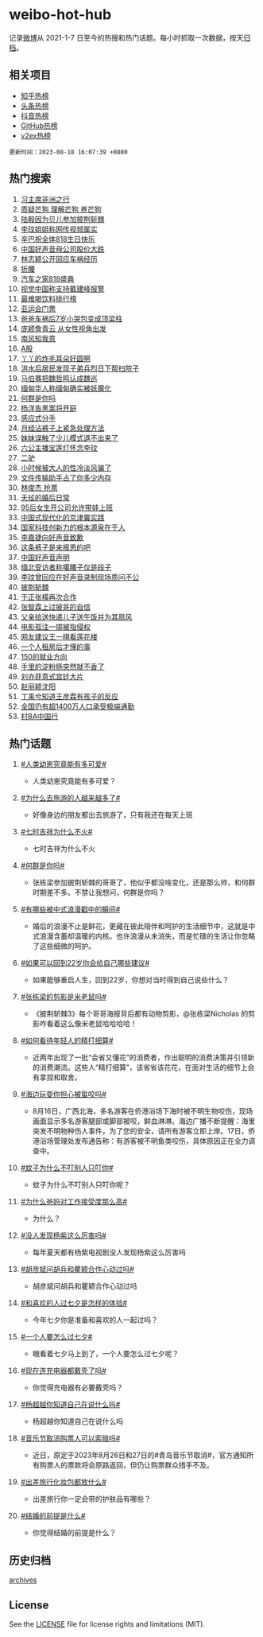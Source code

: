 # weibo-hot-hub

记录[微博](https://www.weibo.com)从 2021-1-7 日至今的热搜和热门话题。每小时抓取一次数据，按天[归档](archives)。

## 相关项目

- [知乎热榜](https://github.com/lonnyzhang423/zhihu-hot-hub)
- [头条热榜](https://github.com/lonnyzhang423/toutiao-hot-hub)
- [抖音热榜](https://github.com/lonnyzhang423/douyin-hot-hub)
- [GitHub热榜](https://github.com/lonnyzhang423/github-hot-hub)
- [v2ex热榜](https://github.com/lonnyzhang423/v2ex-hot-hub)


`更新时间：2023-08-18 16:07:39 +0800`

## 热门搜索

1. [习主席非洲之行](https://m.weibo.cn/search?containerid=100103type%3D1%26t%3D10%26q%3D%23%E4%B9%A0%E4%B8%BB%E5%B8%AD%E9%9D%9E%E6%B4%B2%E4%B9%8B%E8%A1%8C%23&stream_entry_id=51&isnewpage=1&extparam=seat%3D1%26cate%3D10103%26pos%3D0%26stream_entry_id%3D51%26c_type%3D51%26dgr%3D0%26filter_type%3Drealtimehot%26display_time%3D1692346057%26pre_seqid%3D169234605759303266595&luicode=10000011&lfid=106003type%253D25%2526t%253D3%2526disable_hot%253D1%2526filter_type%253Drealtimehot)
1. [质疑芒狗 理解芒狗 养芒狗](https://m.weibo.cn/search?containerid=100103type%3D1%26t%3D10%26q%3D%E8%B4%A8%E7%96%91%E8%8A%92%E7%8B%97+%E7%90%86%E8%A7%A3%E8%8A%92%E7%8B%97+%E5%85%BB%E8%8A%92%E7%8B%97&stream_entry_id=31&isnewpage=1&extparam=seat%3D1%26dgr%3D0%26stream_entry_id%3D31%26c_type%3D31%26flag%3D1%26cate%3D5001%26pos%3D0%26lcate%3D5001%26realpos%3D1%26band_rank%3D1%26q%3D%25E8%25B4%25A8%25E7%2596%2591%25E8%258A%2592%25E7%258B%2597%2520%25E7%2590%2586%25E8%25A7%25A3%25E8%258A%2592%25E7%258B%2597%2520%25E5%2585%25BB%25E8%258A%2592%25E7%258B%2597%26filter_type%3Drealtimehot%26display_time%3D1692346057%26pre_seqid%3D169234605759303266595&luicode=10000011&lfid=106003type%253D25%2526t%253D3%2526disable_hot%253D1%2526filter_type%253Drealtimehot)
1. [陆毅因为贝儿参加披荆斩棘](https://m.weibo.cn/search?containerid=100103type%3D1%26t%3D10%26q%3D%23%E9%99%86%E6%AF%85%E5%9B%A0%E4%B8%BA%E8%B4%9D%E5%84%BF%E5%8F%82%E5%8A%A0%E6%8A%AB%E8%8D%86%E6%96%A9%E6%A3%98%23&stream_entry_id=31&isnewpage=1&extparam=seat%3D1%26dgr%3D0%26stream_entry_id%3D31%26c_type%3D31%26flag%3D2%26cate%3D5001%26pos%3D1%26lcate%3D5001%26realpos%3D2%26band_rank%3D2%26q%3D%2523%25E9%2599%2586%25E6%25AF%2585%25E5%259B%25A0%25E4%25B8%25BA%25E8%25B4%259D%25E5%2584%25BF%25E5%258F%2582%25E5%258A%25A0%25E6%258A%25AB%25E8%258D%2586%25E6%2596%25A9%25E6%25A3%2598%2523%26filter_type%3Drealtimehot%26display_time%3D1692346057%26pre_seqid%3D169234605759303266595&luicode=10000011&lfid=106003type%253D25%2526t%253D3%2526disable_hot%253D1%2526filter_type%253Drealtimehot)
1. [李玟姐姐称网传视频属实](https://m.weibo.cn/search?containerid=100103type%3D1%26t%3D10%26q%3D%23%E6%9D%8E%E7%8E%9F%E5%A7%90%E5%A7%90%E7%A7%B0%E7%BD%91%E4%BC%A0%E8%A7%86%E9%A2%91%E5%B1%9E%E5%AE%9E%23&stream_entry_id=31&isnewpage=1&extparam=seat%3D1%26dgr%3D0%26stream_entry_id%3D31%26c_type%3D31%26flag%3D1%26cate%3D5001%26pos%3D2%26lcate%3D5001%26realpos%3D3%26band_rank%3D3%26q%3D%2523%25E6%259D%258E%25E7%258E%259F%25E5%25A7%2590%25E5%25A7%2590%25E7%25A7%25B0%25E7%25BD%2591%25E4%25BC%25A0%25E8%25A7%2586%25E9%25A2%2591%25E5%25B1%259E%25E5%25AE%259E%2523%26filter_type%3Drealtimehot%26display_time%3D1692346057%26pre_seqid%3D169234605759303266595&luicode=10000011&lfid=106003type%253D25%2526t%253D3%2526disable_hot%253D1%2526filter_type%253Drealtimehot)
1. [辛巴祝全体818生日快乐](https://m.weibo.cn/search?containerid=100103type%3D1%26t%3D10%26q%3D%23%E8%BE%9B%E5%B7%B4%E7%A5%9D%E5%85%A8%E4%BD%93818%E7%94%9F%E6%97%A5%E5%BF%AB%E4%B9%90%23&stream_entry_id=31&isnewpage=1&extparam=seat%3D1%26dgr%3D0%26topic_ad%3D1%26stream_entry_id%3D31%26c_type%3D31%26cate%3D5001%26pos%3D3%26lcate%3D5001%26filter_type%3Drealtimehot%26band_rank%3D4%26q%3D%2523%25E8%25BE%259B%25E5%25B7%25B4%25E7%25A5%259D%25E5%2585%25A8%25E4%25BD%2593818%25E7%2594%259F%25E6%2597%25A5%25E5%25BF%25AB%25E4%25B9%2590%2523%26adid%3D199898%26is_ad_pos%3D1%26display_time%3D1692346057%26pre_seqid%3D169234605759303266595&luicode=10000011&lfid=106003type%253D25%2526t%253D3%2526disable_hot%253D1%2526filter_type%253Drealtimehot)
1. [中国好声音母公司股价大跌](https://m.weibo.cn/search?containerid=100103type%3D1%26t%3D10%26q%3D%23%E4%B8%AD%E5%9B%BD%E5%A5%BD%E5%A3%B0%E9%9F%B3%E6%AF%8D%E5%85%AC%E5%8F%B8%E8%82%A1%E4%BB%B7%E5%A4%A7%E8%B7%8C%23&stream_entry_id=31&isnewpage=1&extparam=seat%3D1%26dgr%3D0%26stream_entry_id%3D31%26c_type%3D31%26flag%3D2%26cate%3D5001%26pos%3D4%26lcate%3D5001%26realpos%3D4%26band_rank%3D4%26q%3D%2523%25E4%25B8%25AD%25E5%259B%25BD%25E5%25A5%25BD%25E5%25A3%25B0%25E9%259F%25B3%25E6%25AF%258D%25E5%2585%25AC%25E5%258F%25B8%25E8%2582%25A1%25E4%25BB%25B7%25E5%25A4%25A7%25E8%25B7%258C%2523%26filter_type%3Drealtimehot%26display_time%3D1692346057%26pre_seqid%3D169234605759303266595&luicode=10000011&lfid=106003type%253D25%2526t%253D3%2526disable_hot%253D1%2526filter_type%253Drealtimehot)
1. [林志颖公开回应车祸经历](https://m.weibo.cn/search?containerid=100103type%3D1%26t%3D10%26q%3D%23%E6%9E%97%E5%BF%97%E9%A2%96%E5%85%AC%E5%BC%80%E5%9B%9E%E5%BA%94%E8%BD%A6%E7%A5%B8%E7%BB%8F%E5%8E%86%23&stream_entry_id=31&isnewpage=1&extparam=seat%3D1%26dgr%3D0%26stream_entry_id%3D31%26c_type%3D31%26flag%3D1%26cate%3D5001%26pos%3D5%26lcate%3D5001%26realpos%3D5%26band_rank%3D5%26q%3D%2523%25E6%259E%2597%25E5%25BF%2597%25E9%25A2%2596%25E5%2585%25AC%25E5%25BC%2580%25E5%259B%259E%25E5%25BA%2594%25E8%25BD%25A6%25E7%25A5%25B8%25E7%25BB%258F%25E5%258E%2586%2523%26filter_type%3Drealtimehot%26display_time%3D1692346057%26pre_seqid%3D169234605759303266595&luicode=10000011&lfid=106003type%253D25%2526t%253D3%2526disable_hot%253D1%2526filter_type%253Drealtimehot)
1. [折腰](https://m.weibo.cn/search?containerid=100103type%3D1%26t%3D10%26q%3D%E6%8A%98%E8%85%B0&stream_entry_id=31&isnewpage=1&extparam=seat%3D1%26dgr%3D0%26stream_entry_id%3D31%26c_type%3D31%26flag%3D1%26cate%3D5001%26pos%3D6%26lcate%3D5001%26realpos%3D6%26band_rank%3D6%26q%3D%25E6%258A%2598%25E8%2585%25B0%26filter_type%3Drealtimehot%26display_time%3D1692346057%26pre_seqid%3D169234605759303266595&luicode=10000011&lfid=106003type%253D25%2526t%253D3%2526disable_hot%253D1%2526filter_type%253Drealtimehot)
1. [汽车之家818盛典](https://m.weibo.cn/search?containerid=100103type%3D1%26t%3D10%26q%3D%23%E6%B1%BD%E8%BD%A6%E4%B9%8B%E5%AE%B6818%E7%9B%9B%E5%85%B8%23&stream_entry_id=31&isnewpage=1&extparam=seat%3D1%26dgr%3D0%26topic_ad%3D1%26stream_entry_id%3D31%26c_type%3D31%26cate%3D5001%26pos%3D7%26lcate%3D5001%26filter_type%3Drealtimehot%26band_rank%3D7%26q%3D%2523%25E6%25B1%25BD%25E8%25BD%25A6%25E4%25B9%258B%25E5%25AE%25B6818%25E7%259B%259B%25E5%2585%25B8%2523%26adid%3D199850%26is_ad_pos%3D1%26display_time%3D1692346057%26pre_seqid%3D169234605759303266595&luicode=10000011&lfid=106003type%253D25%2526t%253D3%2526disable_hot%253D1%2526filter_type%253Drealtimehot)
1. [视觉中国称支持戴建峰报警](https://m.weibo.cn/search?containerid=100103type%3D1%26t%3D10%26q%3D%23%E8%A7%86%E8%A7%89%E4%B8%AD%E5%9B%BD%E7%A7%B0%E6%94%AF%E6%8C%81%E6%88%B4%E5%BB%BA%E5%B3%B0%E6%8A%A5%E8%AD%A6%23&stream_entry_id=31&isnewpage=1&extparam=seat%3D1%26dgr%3D0%26stream_entry_id%3D31%26c_type%3D31%26flag%3D1%26cate%3D5001%26pos%3D8%26lcate%3D5001%26realpos%3D7%26band_rank%3D7%26q%3D%2523%25E8%25A7%2586%25E8%25A7%2589%25E4%25B8%25AD%25E5%259B%25BD%25E7%25A7%25B0%25E6%2594%25AF%25E6%258C%2581%25E6%2588%25B4%25E5%25BB%25BA%25E5%25B3%25B0%25E6%258A%25A5%25E8%25AD%25A6%2523%26filter_type%3Drealtimehot%26display_time%3D1692346057%26pre_seqid%3D169234605759303266595&luicode=10000011&lfid=106003type%253D25%2526t%253D3%2526disable_hot%253D1%2526filter_type%253Drealtimehot)
1. [最难喝饮料排行榜](https://m.weibo.cn/search?containerid=100103type%3D1%26t%3D10%26q%3D%E6%9C%80%E9%9A%BE%E5%96%9D%E9%A5%AE%E6%96%99%E6%8E%92%E8%A1%8C%E6%A6%9C&stream_entry_id=31&isnewpage=1&extparam=seat%3D1%26dgr%3D0%26stream_entry_id%3D31%26c_type%3D31%26flag%3D0%26cate%3D5001%26pos%3D9%26lcate%3D5001%26realpos%3D8%26band_rank%3D8%26q%3D%25E6%259C%2580%25E9%259A%25BE%25E5%2596%259D%25E9%25A5%25AE%25E6%2596%2599%25E6%258E%2592%25E8%25A1%258C%25E6%25A6%259C%26filter_type%3Drealtimehot%26display_time%3D1692346057%26pre_seqid%3D169234605759303266595&luicode=10000011&lfid=106003type%253D25%2526t%253D3%2526disable_hot%253D1%2526filter_type%253Drealtimehot)
1. [亚运会门票](https://m.weibo.cn/search?containerid=100103type%3D1%26t%3D10%26q%3D%E4%BA%9A%E8%BF%90%E4%BC%9A%E9%97%A8%E7%A5%A8&stream_entry_id=31&isnewpage=1&extparam=seat%3D1%26dgr%3D0%26stream_entry_id%3D31%26c_type%3D31%26flag%3D1%26cate%3D5001%26pos%3D10%26lcate%3D5001%26realpos%3D9%26band_rank%3D9%26q%3D%25E4%25BA%259A%25E8%25BF%2590%25E4%25BC%259A%25E9%2597%25A8%25E7%25A5%25A8%26filter_type%3Drealtimehot%26display_time%3D1692346057%26pre_seqid%3D169234605759303266595&luicode=10000011&lfid=106003type%253D25%2526t%253D3%2526disable_hot%253D1%2526filter_type%253Drealtimehot)
1. [爸爸车祸后7岁小哭包变成顶梁柱](https://m.weibo.cn/search?containerid=100103type%3D1%26t%3D10%26q%3D%23%E7%88%B8%E7%88%B8%E8%BD%A6%E7%A5%B8%E5%90%8E7%E5%B2%81%E5%B0%8F%E5%93%AD%E5%8C%85%E5%8F%98%E6%88%90%E9%A1%B6%E6%A2%81%E6%9F%B1%23&stream_entry_id=31&isnewpage=1&extparam=seat%3D1%26dgr%3D0%26stream_entry_id%3D31%26c_type%3D31%26flag%3D32768%26cate%3D5001%26pos%3D11%26lcate%3D5001%26realpos%3D10%26band_rank%3D10%26q%3D%2523%25E7%2588%25B8%25E7%2588%25B8%25E8%25BD%25A6%25E7%25A5%25B8%25E5%2590%258E7%25E5%25B2%2581%25E5%25B0%258F%25E5%2593%25AD%25E5%258C%2585%25E5%258F%2598%25E6%2588%2590%25E9%25A1%25B6%25E6%25A2%2581%25E6%259F%25B1%2523%26filter_type%3Drealtimehot%26display_time%3D1692346057%26pre_seqid%3D169234605759303266595&luicode=10000011&lfid=106003type%253D25%2526t%253D3%2526disable_hot%253D1%2526filter_type%253Drealtimehot)
1. [庞颖詹青云 从女性视角出发](https://m.weibo.cn/search?containerid=100103type%3D1%26t%3D10%26q%3D%E5%BA%9E%E9%A2%96%E8%A9%B9%E9%9D%92%E4%BA%91+%E4%BB%8E%E5%A5%B3%E6%80%A7%E8%A7%86%E8%A7%92%E5%87%BA%E5%8F%91&stream_entry_id=31&isnewpage=1&extparam=seat%3D1%26dgr%3D0%26stream_entry_id%3D31%26c_type%3D31%26flag%3D1%26cate%3D5001%26pos%3D12%26lcate%3D5001%26realpos%3D11%26band_rank%3D11%26q%3D%25E5%25BA%259E%25E9%25A2%2596%25E8%25A9%25B9%25E9%259D%2592%25E4%25BA%2591%2520%25E4%25BB%258E%25E5%25A5%25B3%25E6%2580%25A7%25E8%25A7%2586%25E8%25A7%2592%25E5%2587%25BA%25E5%258F%2591%26filter_type%3Drealtimehot%26display_time%3D1692346057%26pre_seqid%3D169234605759303266595&luicode=10000011&lfid=106003type%253D25%2526t%253D3%2526disable_hot%253D1%2526filter_type%253Drealtimehot)
1. [南风知我意](https://m.weibo.cn/search?containerid=100103type%3D1%26t%3D10%26q%3D%E5%8D%97%E9%A3%8E%E7%9F%A5%E6%88%91%E6%84%8F&stream_entry_id=31&isnewpage=1&extparam=seat%3D1%26dgr%3D0%26stream_entry_id%3D31%26c_type%3D31%26flag%3D2%26cate%3D5001%26pos%3D13%26lcate%3D5001%26realpos%3D12%26band_rank%3D12%26q%3D%25E5%258D%2597%25E9%25A3%258E%25E7%259F%25A5%25E6%2588%2591%25E6%2584%258F%26filter_type%3Drealtimehot%26display_time%3D1692346057%26pre_seqid%3D169234605759303266595&luicode=10000011&lfid=106003type%253D25%2526t%253D3%2526disable_hot%253D1%2526filter_type%253Drealtimehot)
1. [A股](https://m.weibo.cn/search?containerid=100103type%3D1%26t%3D10%26q%3DA%E8%82%A1&stream_entry_id=31&isnewpage=1&extparam=seat%3D1%26dgr%3D0%26stream_entry_id%3D31%26c_type%3D31%26flag%3D0%26cate%3D5001%26pos%3D14%26lcate%3D5001%26realpos%3D13%26band_rank%3D13%26q%3DA%25E8%2582%25A1%26filter_type%3Drealtimehot%26display_time%3D1692346057%26pre_seqid%3D169234605759303266595&luicode=10000011&lfid=106003type%253D25%2526t%253D3%2526disable_hot%253D1%2526filter_type%253Drealtimehot)
1. [丫丫的炸毛耳朵好圆啊](https://m.weibo.cn/search?containerid=100103type%3D1%26t%3D10%26q%3D%23%E4%B8%AB%E4%B8%AB%E7%9A%84%E7%82%B8%E6%AF%9B%E8%80%B3%E6%9C%B5%E5%A5%BD%E5%9C%86%E5%95%8A%23&stream_entry_id=31&isnewpage=1&extparam=seat%3D1%26dgr%3D0%26stream_entry_id%3D31%26c_type%3D31%26flag%3D0%26cate%3D5001%26pos%3D15%26lcate%3D5001%26realpos%3D14%26band_rank%3D14%26q%3D%2523%25E4%25B8%25AB%25E4%25B8%25AB%25E7%259A%2584%25E7%2582%25B8%25E6%25AF%259B%25E8%2580%25B3%25E6%259C%25B5%25E5%25A5%25BD%25E5%259C%2586%25E5%2595%258A%2523%26filter_type%3Drealtimehot%26display_time%3D1692346057%26pre_seqid%3D169234605759303266595&luicode=10000011&lfid=106003type%253D25%2526t%253D3%2526disable_hot%253D1%2526filter_type%253Drealtimehot)
1. [洪水后居民发现子弟兵烈日下帮扫院子](https://m.weibo.cn/search?containerid=100103type%3D1%26t%3D10%26q%3D%23%E6%B4%AA%E6%B0%B4%E5%90%8E%E5%B1%85%E6%B0%91%E5%8F%91%E7%8E%B0%E5%AD%90%E5%BC%9F%E5%85%B5%E7%83%88%E6%97%A5%E4%B8%8B%E5%B8%AE%E6%89%AB%E9%99%A2%E5%AD%90%23&stream_entry_id=31&isnewpage=1&extparam=seat%3D1%26dgr%3D0%26stream_entry_id%3D31%26c_type%3D31%26flag%3D0%26cate%3D5001%26pos%3D16%26lcate%3D5001%26realpos%3D15%26band_rank%3D15%26q%3D%2523%25E6%25B4%25AA%25E6%25B0%25B4%25E5%2590%258E%25E5%25B1%2585%25E6%25B0%2591%25E5%258F%2591%25E7%258E%25B0%25E5%25AD%2590%25E5%25BC%259F%25E5%2585%25B5%25E7%2583%2588%25E6%2597%25A5%25E4%25B8%258B%25E5%25B8%25AE%25E6%2589%25AB%25E9%2599%25A2%25E5%25AD%2590%2523%26adid%3D199942%26filter_type%3Drealtimehot%26display_time%3D1692346057%26pre_seqid%3D169234605759303266595&luicode=10000011&lfid=106003type%253D25%2526t%253D3%2526disable_hot%253D1%2526filter_type%253Drealtimehot)
1. [马伯骞把魏哲鸣认成魏巡](https://m.weibo.cn/search?containerid=100103type%3D1%26t%3D10%26q%3D%23%E9%A9%AC%E4%BC%AF%E9%AA%9E%E6%8A%8A%E9%AD%8F%E5%93%B2%E9%B8%A3%E8%AE%A4%E6%88%90%E9%AD%8F%E5%B7%A1%23&stream_entry_id=31&isnewpage=1&extparam=seat%3D1%26dgr%3D0%26stream_entry_id%3D31%26c_type%3D31%26flag%3D1%26cate%3D5001%26pos%3D17%26lcate%3D5001%26realpos%3D16%26band_rank%3D16%26q%3D%2523%25E9%25A9%25AC%25E4%25BC%25AF%25E9%25AA%259E%25E6%258A%258A%25E9%25AD%258F%25E5%2593%25B2%25E9%25B8%25A3%25E8%25AE%25A4%25E6%2588%2590%25E9%25AD%258F%25E5%25B7%25A1%2523%26filter_type%3Drealtimehot%26display_time%3D1692346057%26pre_seqid%3D169234605759303266595&luicode=10000011&lfid=106003type%253D25%2526t%253D3%2526disable_hot%253D1%2526filter_type%253Drealtimehot)
1. [缅甸华人称缅甸确实被妖魔化](https://m.weibo.cn/search?containerid=100103type%3D1%26t%3D10%26q%3D%23%E7%BC%85%E7%94%B8%E5%8D%8E%E4%BA%BA%E7%A7%B0%E7%BC%85%E7%94%B8%E7%A1%AE%E5%AE%9E%E8%A2%AB%E5%A6%96%E9%AD%94%E5%8C%96%23&stream_entry_id=31&isnewpage=1&extparam=seat%3D1%26dgr%3D0%26stream_entry_id%3D31%26c_type%3D31%26flag%3D0%26cate%3D5001%26pos%3D18%26lcate%3D5001%26realpos%3D17%26band_rank%3D17%26q%3D%2523%25E7%25BC%2585%25E7%2594%25B8%25E5%258D%258E%25E4%25BA%25BA%25E7%25A7%25B0%25E7%25BC%2585%25E7%2594%25B8%25E7%25A1%25AE%25E5%25AE%259E%25E8%25A2%25AB%25E5%25A6%2596%25E9%25AD%2594%25E5%258C%2596%2523%26filter_type%3Drealtimehot%26display_time%3D1692346057%26pre_seqid%3D169234605759303266595&luicode=10000011&lfid=106003type%253D25%2526t%253D3%2526disable_hot%253D1%2526filter_type%253Drealtimehot)
1. [何群是你吗](https://m.weibo.cn/search?containerid=100103type%3D1%26t%3D10%26q%3D%23%E4%BD%95%E7%BE%A4%E6%98%AF%E4%BD%A0%E5%90%97%23&stream_entry_id=31&isnewpage=1&extparam=seat%3D1%26dgr%3D0%26stream_entry_id%3D31%26c_type%3D31%26flag%3D1%26cate%3D5001%26pos%3D19%26lcate%3D5001%26realpos%3D18%26band_rank%3D18%26q%3D%2523%25E4%25BD%2595%25E7%25BE%25A4%25E6%2598%25AF%25E4%25BD%25A0%25E5%2590%2597%2523%26filter_type%3Drealtimehot%26display_time%3D1692346057%26pre_seqid%3D169234605759303266595&luicode=10000011&lfid=106003type%253D25%2526t%253D3%2526disable_hot%253D1%2526filter_type%253Drealtimehot)
1. [杨洋告黑案将开庭](https://m.weibo.cn/search?containerid=100103type%3D1%26t%3D10%26q%3D%23%E6%9D%A8%E6%B4%8B%E5%91%8A%E9%BB%91%E6%A1%88%E5%B0%86%E5%BC%80%E5%BA%AD%23&stream_entry_id=31&isnewpage=1&extparam=seat%3D1%26dgr%3D0%26stream_entry_id%3D31%26c_type%3D31%26flag%3D0%26cate%3D5001%26pos%3D20%26lcate%3D5001%26realpos%3D19%26band_rank%3D19%26q%3D%2523%25E6%259D%25A8%25E6%25B4%258B%25E5%2591%258A%25E9%25BB%2591%25E6%25A1%2588%25E5%25B0%2586%25E5%25BC%2580%25E5%25BA%25AD%2523%26filter_type%3Drealtimehot%26display_time%3D1692346057%26pre_seqid%3D169234605759303266595&luicode=10000011&lfid=106003type%253D25%2526t%253D3%2526disable_hot%253D1%2526filter_type%253Drealtimehot)
1. [感应式分手](https://m.weibo.cn/search?containerid=100103type%3D1%26t%3D10%26q%3D%E6%84%9F%E5%BA%94%E5%BC%8F%E5%88%86%E6%89%8B&stream_entry_id=31&isnewpage=1&extparam=seat%3D1%26dgr%3D0%26stream_entry_id%3D31%26c_type%3D31%26flag%3D0%26cate%3D5001%26pos%3D21%26lcate%3D5001%26realpos%3D20%26band_rank%3D20%26q%3D%25E6%2584%259F%25E5%25BA%2594%25E5%25BC%258F%25E5%2588%2586%25E6%2589%258B%26filter_type%3Drealtimehot%26display_time%3D1692346057%26pre_seqid%3D169234605759303266595&luicode=10000011&lfid=106003type%253D25%2526t%253D3%2526disable_hot%253D1%2526filter_type%253Drealtimehot)
1. [月经沾裤子上紧急处理方法](https://m.weibo.cn/search?containerid=100103type%3D1%26t%3D10%26q%3D%E6%9C%88%E7%BB%8F%E6%B2%BE%E8%A3%A4%E5%AD%90%E4%B8%8A%E7%B4%A7%E6%80%A5%E5%A4%84%E7%90%86%E6%96%B9%E6%B3%95&stream_entry_id=31&isnewpage=1&extparam=seat%3D1%26dgr%3D0%26stream_entry_id%3D31%26c_type%3D31%26flag%3D1%26cate%3D5001%26pos%3D22%26lcate%3D5001%26realpos%3D21%26band_rank%3D21%26q%3D%25E6%259C%2588%25E7%25BB%258F%25E6%25B2%25BE%25E8%25A3%25A4%25E5%25AD%2590%25E4%25B8%258A%25E7%25B4%25A7%25E6%2580%25A5%25E5%25A4%2584%25E7%2590%2586%25E6%2596%25B9%25E6%25B3%2595%26filter_type%3Drealtimehot%26display_time%3D1692346057%26pre_seqid%3D169234605759303266595&luicode=10000011&lfid=106003type%253D25%2526t%253D3%2526disable_hot%253D1%2526filter_type%253Drealtimehot)
1. [妹妹误触了少儿模式退不出来了](https://m.weibo.cn/search?containerid=100103type%3D1%26t%3D10%26q%3D%E5%A6%B9%E5%A6%B9%E8%AF%AF%E8%A7%A6%E4%BA%86%E5%B0%91%E5%84%BF%E6%A8%A1%E5%BC%8F%E9%80%80%E4%B8%8D%E5%87%BA%E6%9D%A5%E4%BA%86&stream_entry_id=31&isnewpage=1&extparam=seat%3D1%26dgr%3D0%26stream_entry_id%3D31%26c_type%3D31%26flag%3D1%26cate%3D5001%26pos%3D23%26lcate%3D5001%26realpos%3D22%26band_rank%3D22%26q%3D%25E5%25A6%25B9%25E5%25A6%25B9%25E8%25AF%25AF%25E8%25A7%25A6%25E4%25BA%2586%25E5%25B0%2591%25E5%2584%25BF%25E6%25A8%25A1%25E5%25BC%258F%25E9%2580%2580%25E4%25B8%258D%25E5%2587%25BA%25E6%259D%25A5%25E4%25BA%2586%26filter_type%3Drealtimehot%26display_time%3D1692346057%26pre_seqid%3D169234605759303266595&luicode=10000011&lfid=106003type%253D25%2526t%253D3%2526disable_hot%253D1%2526filter_type%253Drealtimehot)
1. [六公主播宝莲灯怀念李玟](https://m.weibo.cn/search?containerid=100103type%3D1%26t%3D10%26q%3D%23%E5%85%AD%E5%85%AC%E4%B8%BB%E6%92%AD%E5%AE%9D%E8%8E%B2%E7%81%AF%E6%80%80%E5%BF%B5%E6%9D%8E%E7%8E%9F%23&stream_entry_id=31&isnewpage=1&extparam=seat%3D1%26dgr%3D0%26stream_entry_id%3D31%26c_type%3D31%26flag%3D0%26cate%3D5001%26pos%3D24%26lcate%3D5001%26realpos%3D23%26band_rank%3D23%26q%3D%2523%25E5%2585%25AD%25E5%2585%25AC%25E4%25B8%25BB%25E6%2592%25AD%25E5%25AE%259D%25E8%258E%25B2%25E7%2581%25AF%25E6%2580%2580%25E5%25BF%25B5%25E6%259D%258E%25E7%258E%259F%2523%26filter_type%3Drealtimehot%26display_time%3D1692346057%26pre_seqid%3D169234605759303266595&luicode=10000011&lfid=106003type%253D25%2526t%253D3%2526disable_hot%253D1%2526filter_type%253Drealtimehot)
1. [二驴](https://m.weibo.cn/search?containerid=100103type%3D1%26t%3D10%26q%3D%E4%BA%8C%E9%A9%B4&stream_entry_id=31&isnewpage=1&extparam=seat%3D1%26dgr%3D0%26stream_entry_id%3D31%26c_type%3D31%26flag%3D1%26cate%3D5001%26pos%3D25%26lcate%3D5001%26realpos%3D24%26band_rank%3D24%26q%3D%25E4%25BA%258C%25E9%25A9%25B4%26filter_type%3Drealtimehot%26display_time%3D1692346057%26pre_seqid%3D169234605759303266595&luicode=10000011&lfid=106003type%253D25%2526t%253D3%2526disable_hot%253D1%2526filter_type%253Drealtimehot)
1. [小时候被大人的性冷淡风骗了](https://m.weibo.cn/search?containerid=100103type%3D1%26t%3D10%26q%3D%E5%B0%8F%E6%97%B6%E5%80%99%E8%A2%AB%E5%A4%A7%E4%BA%BA%E7%9A%84%E6%80%A7%E5%86%B7%E6%B7%A1%E9%A3%8E%E9%AA%97%E4%BA%86&stream_entry_id=31&isnewpage=1&extparam=seat%3D1%26dgr%3D0%26stream_entry_id%3D31%26c_type%3D31%26flag%3D0%26cate%3D5001%26pos%3D26%26lcate%3D5001%26realpos%3D25%26band_rank%3D25%26q%3D%25E5%25B0%258F%25E6%2597%25B6%25E5%2580%2599%25E8%25A2%25AB%25E5%25A4%25A7%25E4%25BA%25BA%25E7%259A%2584%25E6%2580%25A7%25E5%2586%25B7%25E6%25B7%25A1%25E9%25A3%258E%25E9%25AA%2597%25E4%25BA%2586%26filter_type%3Drealtimehot%26display_time%3D1692346057%26pre_seqid%3D169234605759303266595&luicode=10000011&lfid=106003type%253D25%2526t%253D3%2526disable_hot%253D1%2526filter_type%253Drealtimehot)
1. [文件传输助手占了你多少内存](https://m.weibo.cn/search?containerid=100103type%3D1%26t%3D10%26q%3D%23%E6%96%87%E4%BB%B6%E4%BC%A0%E8%BE%93%E5%8A%A9%E6%89%8B%E5%8D%A0%E4%BA%86%E4%BD%A0%E5%A4%9A%E5%B0%91%E5%86%85%E5%AD%98%23&stream_entry_id=31&isnewpage=1&extparam=seat%3D1%26dgr%3D0%26stream_entry_id%3D31%26c_type%3D31%26flag%3D0%26cate%3D5001%26pos%3D27%26lcate%3D5001%26realpos%3D26%26band_rank%3D26%26q%3D%2523%25E6%2596%2587%25E4%25BB%25B6%25E4%25BC%25A0%25E8%25BE%2593%25E5%258A%25A9%25E6%2589%258B%25E5%258D%25A0%25E4%25BA%2586%25E4%25BD%25A0%25E5%25A4%259A%25E5%25B0%2591%25E5%2586%2585%25E5%25AD%2598%2523%26adid%3D199945%26filter_type%3Drealtimehot%26display_time%3D1692346057%26pre_seqid%3D169234605759303266595&luicode=10000011&lfid=106003type%253D25%2526t%253D3%2526disable_hot%253D1%2526filter_type%253Drealtimehot)
1. [林俊杰 抢票](https://m.weibo.cn/search?containerid=100103type%3D1%26t%3D10%26q%3D%E6%9E%97%E4%BF%8A%E6%9D%B0+%E6%8A%A2%E7%A5%A8&stream_entry_id=31&isnewpage=1&extparam=seat%3D1%26dgr%3D0%26stream_entry_id%3D31%26c_type%3D31%26flag%3D1%26cate%3D5001%26pos%3D28%26lcate%3D5001%26realpos%3D27%26band_rank%3D27%26q%3D%25E6%259E%2597%25E4%25BF%258A%25E6%259D%25B0%2520%25E6%258A%25A2%25E7%25A5%25A8%26filter_type%3Drealtimehot%26display_time%3D1692346057%26pre_seqid%3D169234605759303266595&luicode=10000011&lfid=106003type%253D25%2526t%253D3%2526disable_hot%253D1%2526filter_type%253Drealtimehot)
1. [夭玹的婚后日常](https://m.weibo.cn/search?containerid=100103type%3D1%26t%3D10%26q%3D%23%E5%A4%AD%E7%8E%B9%E7%9A%84%E5%A9%9A%E5%90%8E%E6%97%A5%E5%B8%B8%23&stream_entry_id=31&isnewpage=1&extparam=seat%3D1%26dgr%3D0%26stream_entry_id%3D31%26c_type%3D31%26flag%3D1%26cate%3D5001%26pos%3D29%26lcate%3D5001%26realpos%3D28%26band_rank%3D28%26q%3D%2523%25E5%25A4%25AD%25E7%258E%25B9%25E7%259A%2584%25E5%25A9%259A%25E5%2590%258E%25E6%2597%25A5%25E5%25B8%25B8%2523%26filter_type%3Drealtimehot%26display_time%3D1692346057%26pre_seqid%3D169234605759303266595&luicode=10000011&lfid=106003type%253D25%2526t%253D3%2526disable_hot%253D1%2526filter_type%253Drealtimehot)
1. [95后女生开公司允许带娃上班](https://m.weibo.cn/search?containerid=100103type%3D1%26t%3D10%26q%3D%2395%E5%90%8E%E5%A5%B3%E7%94%9F%E5%BC%80%E5%85%AC%E5%8F%B8%E5%85%81%E8%AE%B8%E5%B8%A6%E5%A8%83%E4%B8%8A%E7%8F%AD%23&stream_entry_id=31&isnewpage=1&extparam=seat%3D1%26dgr%3D0%26stream_entry_id%3D31%26c_type%3D31%26flag%3D1%26cate%3D5001%26pos%3D30%26lcate%3D5001%26realpos%3D29%26band_rank%3D29%26q%3D%252395%25E5%2590%258E%25E5%25A5%25B3%25E7%2594%259F%25E5%25BC%2580%25E5%2585%25AC%25E5%258F%25B8%25E5%2585%2581%25E8%25AE%25B8%25E5%25B8%25A6%25E5%25A8%2583%25E4%25B8%258A%25E7%258F%25AD%2523%26filter_type%3Drealtimehot%26display_time%3D1692346057%26pre_seqid%3D169234605759303266595&luicode=10000011&lfid=106003type%253D25%2526t%253D3%2526disable_hot%253D1%2526filter_type%253Drealtimehot)
1. [中国式现代化的京津冀实践](https://m.weibo.cn/search?containerid=100103type%3D1%26t%3D10%26q%3D%23%E4%B8%AD%E5%9B%BD%E5%BC%8F%E7%8E%B0%E4%BB%A3%E5%8C%96%E7%9A%84%E4%BA%AC%E6%B4%A5%E5%86%80%E5%AE%9E%E8%B7%B5%23&stream_entry_id=31&isnewpage=1&extparam=seat%3D1%26dgr%3D0%26stream_entry_id%3D31%26c_type%3D31%26flag%3D0%26cate%3D5001%26pos%3D31%26lcate%3D5001%26realpos%3D30%26band_rank%3D30%26q%3D%2523%25E4%25B8%25AD%25E5%259B%25BD%25E5%25BC%258F%25E7%258E%25B0%25E4%25BB%25A3%25E5%258C%2596%25E7%259A%2584%25E4%25BA%25AC%25E6%25B4%25A5%25E5%2586%2580%25E5%25AE%259E%25E8%25B7%25B5%2523%26filter_type%3Drealtimehot%26display_time%3D1692346057%26pre_seqid%3D169234605759303266595&luicode=10000011&lfid=106003type%253D25%2526t%253D3%2526disable_hot%253D1%2526filter_type%253Drealtimehot)
1. [国家科技创新力的根本源泉在于人](https://m.weibo.cn/search?containerid=100103type%3D1%26t%3D10%26q%3D%23%E5%9B%BD%E5%AE%B6%E7%A7%91%E6%8A%80%E5%88%9B%E6%96%B0%E5%8A%9B%E7%9A%84%E6%A0%B9%E6%9C%AC%E6%BA%90%E6%B3%89%E5%9C%A8%E4%BA%8E%E4%BA%BA%23&stream_entry_id=31&isnewpage=1&extparam=seat%3D1%26dgr%3D0%26stream_entry_id%3D31%26c_type%3D31%26flag%3D1%26cate%3D5001%26pos%3D32%26lcate%3D5001%26realpos%3D31%26band_rank%3D31%26q%3D%2523%25E5%259B%25BD%25E5%25AE%25B6%25E7%25A7%2591%25E6%258A%2580%25E5%2588%259B%25E6%2596%25B0%25E5%258A%259B%25E7%259A%2584%25E6%25A0%25B9%25E6%259C%25AC%25E6%25BA%2590%25E6%25B3%2589%25E5%259C%25A8%25E4%25BA%258E%25E4%25BA%25BA%2523%26filter_type%3Drealtimehot%26display_time%3D1692346057%26pre_seqid%3D169234605759303266595&luicode=10000011&lfid=106003type%253D25%2526t%253D3%2526disable_hot%253D1%2526filter_type%253Drealtimehot)
1. [李嘉捷向好声音致歉](https://m.weibo.cn/search?containerid=100103type%3D1%26t%3D10%26q%3D%E6%9D%8E%E5%98%89%E6%8D%B7%E5%90%91%E5%A5%BD%E5%A3%B0%E9%9F%B3%E8%87%B4%E6%AD%89&stream_entry_id=31&isnewpage=1&extparam=seat%3D1%26dgr%3D0%26stream_entry_id%3D31%26c_type%3D31%26flag%3D0%26cate%3D5001%26pos%3D33%26lcate%3D5001%26realpos%3D32%26band_rank%3D32%26q%3D%25E6%259D%258E%25E5%2598%2589%25E6%258D%25B7%25E5%2590%2591%25E5%25A5%25BD%25E5%25A3%25B0%25E9%259F%25B3%25E8%2587%25B4%25E6%25AD%2589%26filter_type%3Drealtimehot%26display_time%3D1692346057%26pre_seqid%3D169234605759303266595&luicode=10000011&lfid=106003type%253D25%2526t%253D3%2526disable_hot%253D1%2526filter_type%253Drealtimehot)
1. [这条裤子是来报恩的吧](https://m.weibo.cn/search?containerid=100103type%3D1%26t%3D10%26q%3D%23%E8%BF%99%E6%9D%A1%E8%A3%A4%E5%AD%90%E6%98%AF%E6%9D%A5%E6%8A%A5%E6%81%A9%E7%9A%84%E5%90%A7%23&stream_entry_id=31&isnewpage=1&extparam=seat%3D1%26dgr%3D0%26stream_entry_id%3D31%26c_type%3D31%26flag%3D0%26cate%3D5001%26pos%3D34%26lcate%3D5001%26realpos%3D33%26band_rank%3D33%26q%3D%2523%25E8%25BF%2599%25E6%259D%25A1%25E8%25A3%25A4%25E5%25AD%2590%25E6%2598%25AF%25E6%259D%25A5%25E6%258A%25A5%25E6%2581%25A9%25E7%259A%2584%25E5%2590%25A7%2523%26adid%3D199922%26filter_type%3Drealtimehot%26display_time%3D1692346057%26pre_seqid%3D169234605759303266595&luicode=10000011&lfid=106003type%253D25%2526t%253D3%2526disable_hot%253D1%2526filter_type%253Drealtimehot)
1. [中国好声音声明](https://m.weibo.cn/search?containerid=100103type%3D1%26t%3D10%26q%3D%23%E4%B8%AD%E5%9B%BD%E5%A5%BD%E5%A3%B0%E9%9F%B3%E5%A3%B0%E6%98%8E%23&stream_entry_id=31&isnewpage=1&extparam=seat%3D1%26dgr%3D0%26stream_entry_id%3D31%26c_type%3D31%26flag%3D0%26cate%3D5001%26pos%3D35%26lcate%3D5001%26realpos%3D34%26band_rank%3D34%26q%3D%2523%25E4%25B8%25AD%25E5%259B%25BD%25E5%25A5%25BD%25E5%25A3%25B0%25E9%259F%25B3%25E5%25A3%25B0%25E6%2598%258E%2523%26filter_type%3Drealtimehot%26display_time%3D1692346057%26pre_seqid%3D169234605759303266595&luicode=10000011&lfid=106003type%253D25%2526t%253D3%2526disable_hot%253D1%2526filter_type%253Drealtimehot)
1. [缅北受访者称噶腰子仅是段子](https://m.weibo.cn/search?containerid=100103type%3D1%26t%3D10%26q%3D%23%E7%BC%85%E5%8C%97%E5%8F%97%E8%AE%BF%E8%80%85%E7%A7%B0%E5%99%B6%E8%85%B0%E5%AD%90%E4%BB%85%E6%98%AF%E6%AE%B5%E5%AD%90%23&stream_entry_id=31&isnewpage=1&extparam=seat%3D1%26dgr%3D0%26stream_entry_id%3D31%26c_type%3D31%26flag%3D0%26cate%3D5001%26pos%3D36%26lcate%3D5001%26realpos%3D35%26band_rank%3D35%26q%3D%2523%25E7%25BC%2585%25E5%258C%2597%25E5%258F%2597%25E8%25AE%25BF%25E8%2580%2585%25E7%25A7%25B0%25E5%2599%25B6%25E8%2585%25B0%25E5%25AD%2590%25E4%25BB%2585%25E6%2598%25AF%25E6%25AE%25B5%25E5%25AD%2590%2523%26filter_type%3Drealtimehot%26display_time%3D1692346057%26pre_seqid%3D169234605759303266595&luicode=10000011&lfid=106003type%253D25%2526t%253D3%2526disable_hot%253D1%2526filter_type%253Drealtimehot)
1. [李玟曾回应在好声音录制现场质问不公](https://m.weibo.cn/search?containerid=100103type%3D1%26t%3D10%26q%3D%23%E6%9D%8E%E7%8E%9F%E6%9B%BE%E5%9B%9E%E5%BA%94%E5%9C%A8%E5%A5%BD%E5%A3%B0%E9%9F%B3%E5%BD%95%E5%88%B6%E7%8E%B0%E5%9C%BA%E8%B4%A8%E9%97%AE%E4%B8%8D%E5%85%AC%23&stream_entry_id=31&isnewpage=1&extparam=seat%3D1%26dgr%3D0%26stream_entry_id%3D31%26c_type%3D31%26flag%3D0%26cate%3D5001%26pos%3D37%26lcate%3D5001%26realpos%3D36%26band_rank%3D36%26q%3D%2523%25E6%259D%258E%25E7%258E%259F%25E6%259B%25BE%25E5%259B%259E%25E5%25BA%2594%25E5%259C%25A8%25E5%25A5%25BD%25E5%25A3%25B0%25E9%259F%25B3%25E5%25BD%2595%25E5%2588%25B6%25E7%258E%25B0%25E5%259C%25BA%25E8%25B4%25A8%25E9%2597%25AE%25E4%25B8%258D%25E5%2585%25AC%2523%26filter_type%3Drealtimehot%26display_time%3D1692346057%26pre_seqid%3D169234605759303266595&luicode=10000011&lfid=106003type%253D25%2526t%253D3%2526disable_hot%253D1%2526filter_type%253Drealtimehot)
1. [披荆斩棘](https://m.weibo.cn/search?containerid=100103type%3D1%26t%3D10%26q%3D%E6%8A%AB%E8%8D%86%E6%96%A9%E6%A3%98&stream_entry_id=31&isnewpage=1&extparam=seat%3D1%26dgr%3D0%26stream_entry_id%3D31%26c_type%3D31%26flag%3D1%26cate%3D5001%26pos%3D38%26lcate%3D5001%26realpos%3D37%26band_rank%3D37%26q%3D%25E6%258A%25AB%25E8%258D%2586%25E6%2596%25A9%25E6%25A3%2598%26filter_type%3Drealtimehot%26display_time%3D1692346057%26pre_seqid%3D169234605759303266595&luicode=10000011&lfid=106003type%253D25%2526t%253D3%2526disable_hot%253D1%2526filter_type%253Drealtimehot)
1. [于正张檬再次合作](https://m.weibo.cn/search?containerid=100103type%3D1%26t%3D10%26q%3D%23%E4%BA%8E%E6%AD%A3%E5%BC%A0%E6%AA%AC%E5%86%8D%E6%AC%A1%E5%90%88%E4%BD%9C%23&stream_entry_id=31&isnewpage=1&extparam=seat%3D1%26dgr%3D0%26stream_entry_id%3D31%26c_type%3D31%26flag%3D0%26cate%3D5001%26pos%3D39%26lcate%3D5001%26realpos%3D38%26band_rank%3D38%26q%3D%2523%25E4%25BA%258E%25E6%25AD%25A3%25E5%25BC%25A0%25E6%25AA%25AC%25E5%2586%258D%25E6%25AC%25A1%25E5%2590%2588%25E4%25BD%259C%2523%26filter_type%3Drealtimehot%26display_time%3D1692346057%26pre_seqid%3D169234605759303266595&luicode=10000011&lfid=106003type%253D25%2526t%253D3%2526disable_hot%253D1%2526filter_type%253Drealtimehot)
1. [张智霖上过披哥的自信](https://m.weibo.cn/search?containerid=100103type%3D1%26t%3D10%26q%3D%23%E5%BC%A0%E6%99%BA%E9%9C%96%E4%B8%8A%E8%BF%87%E6%8A%AB%E5%93%A5%E7%9A%84%E8%87%AA%E4%BF%A1%23&stream_entry_id=31&isnewpage=1&extparam=seat%3D1%26dgr%3D0%26stream_entry_id%3D31%26c_type%3D31%26flag%3D1%26cate%3D5001%26pos%3D40%26lcate%3D5001%26realpos%3D39%26band_rank%3D39%26q%3D%2523%25E5%25BC%25A0%25E6%2599%25BA%25E9%259C%2596%25E4%25B8%258A%25E8%25BF%2587%25E6%258A%25AB%25E5%2593%25A5%25E7%259A%2584%25E8%2587%25AA%25E4%25BF%25A1%2523%26filter_type%3Drealtimehot%26display_time%3D1692346057%26pre_seqid%3D169234605759303266595&luicode=10000011&lfid=106003type%253D25%2526t%253D3%2526disable_hot%253D1%2526filter_type%253Drealtimehot)
1. [父亲给送快递儿子送午饭并为其扇风](https://m.weibo.cn/search?containerid=100103type%3D1%26t%3D10%26q%3D%23%E7%88%B6%E4%BA%B2%E7%BB%99%E9%80%81%E5%BF%AB%E9%80%92%E5%84%BF%E5%AD%90%E9%80%81%E5%8D%88%E9%A5%AD%E5%B9%B6%E4%B8%BA%E5%85%B6%E6%89%87%E9%A3%8E%23&stream_entry_id=31&isnewpage=1&extparam=seat%3D1%26dgr%3D0%26stream_entry_id%3D31%26c_type%3D31%26flag%3D32768%26cate%3D5001%26pos%3D41%26lcate%3D5001%26realpos%3D40%26band_rank%3D40%26q%3D%2523%25E7%2588%25B6%25E4%25BA%25B2%25E7%25BB%2599%25E9%2580%2581%25E5%25BF%25AB%25E9%2580%2592%25E5%2584%25BF%25E5%25AD%2590%25E9%2580%2581%25E5%258D%2588%25E9%25A5%25AD%25E5%25B9%25B6%25E4%25B8%25BA%25E5%2585%25B6%25E6%2589%2587%25E9%25A3%258E%2523%26filter_type%3Drealtimehot%26display_time%3D1692346057%26pre_seqid%3D169234605759303266595&luicode=10000011&lfid=106003type%253D25%2526t%253D3%2526disable_hot%253D1%2526filter_type%253Drealtimehot)
1. [电影孤注一掷被指侵权](https://m.weibo.cn/search?containerid=100103type%3D1%26t%3D10%26q%3D%23%E7%94%B5%E5%BD%B1%E5%AD%A4%E6%B3%A8%E4%B8%80%E6%8E%B7%E8%A2%AB%E6%8C%87%E4%BE%B5%E6%9D%83%23&stream_entry_id=31&isnewpage=1&extparam=seat%3D1%26dgr%3D0%26stream_entry_id%3D31%26c_type%3D31%26flag%3D0%26cate%3D5001%26pos%3D42%26lcate%3D5001%26realpos%3D41%26band_rank%3D41%26q%3D%2523%25E7%2594%25B5%25E5%25BD%25B1%25E5%25AD%25A4%25E6%25B3%25A8%25E4%25B8%2580%25E6%258E%25B7%25E8%25A2%25AB%25E6%258C%2587%25E4%25BE%25B5%25E6%259D%2583%2523%26filter_type%3Drealtimehot%26display_time%3D1692346057%26pre_seqid%3D169234605759303266595&luicode=10000011&lfid=106003type%253D25%2526t%253D3%2526disable_hot%253D1%2526filter_type%253Drealtimehot)
1. [网友建议王一栩看莲花楼](https://m.weibo.cn/search?containerid=100103type%3D1%26t%3D10%26q%3D%23%E7%BD%91%E5%8F%8B%E5%BB%BA%E8%AE%AE%E7%8E%8B%E4%B8%80%E6%A0%A9%E7%9C%8B%E8%8E%B2%E8%8A%B1%E6%A5%BC%23&stream_entry_id=31&isnewpage=1&extparam=seat%3D1%26dgr%3D0%26stream_entry_id%3D31%26c_type%3D31%26flag%3D1%26cate%3D5001%26pos%3D43%26lcate%3D5001%26realpos%3D42%26band_rank%3D42%26q%3D%2523%25E7%25BD%2591%25E5%258F%258B%25E5%25BB%25BA%25E8%25AE%25AE%25E7%258E%258B%25E4%25B8%2580%25E6%25A0%25A9%25E7%259C%258B%25E8%258E%25B2%25E8%258A%25B1%25E6%25A5%25BC%2523%26filter_type%3Drealtimehot%26display_time%3D1692346057%26pre_seqid%3D169234605759303266595&luicode=10000011&lfid=106003type%253D25%2526t%253D3%2526disable_hot%253D1%2526filter_type%253Drealtimehot)
1. [一个人租房后才懂的事](https://m.weibo.cn/search?containerid=100103type%3D1%26t%3D10%26q%3D%E4%B8%80%E4%B8%AA%E4%BA%BA%E7%A7%9F%E6%88%BF%E5%90%8E%E6%89%8D%E6%87%82%E7%9A%84%E4%BA%8B&stream_entry_id=31&isnewpage=1&extparam=seat%3D1%26dgr%3D0%26stream_entry_id%3D31%26c_type%3D31%26flag%3D0%26cate%3D5001%26pos%3D44%26lcate%3D5001%26realpos%3D43%26band_rank%3D43%26q%3D%25E4%25B8%2580%25E4%25B8%25AA%25E4%25BA%25BA%25E7%25A7%259F%25E6%2588%25BF%25E5%2590%258E%25E6%2589%258D%25E6%2587%2582%25E7%259A%2584%25E4%25BA%258B%26filter_type%3Drealtimehot%26display_time%3D1692346057%26pre_seqid%3D169234605759303266595&luicode=10000011&lfid=106003type%253D25%2526t%253D3%2526disable_hot%253D1%2526filter_type%253Drealtimehot)
1. [150的就业方向](https://m.weibo.cn/search?containerid=100103type%3D1%26t%3D10%26q%3D150%E7%9A%84%E5%B0%B1%E4%B8%9A%E6%96%B9%E5%90%91&stream_entry_id=31&isnewpage=1&extparam=seat%3D1%26dgr%3D0%26stream_entry_id%3D31%26c_type%3D31%26flag%3D1%26cate%3D5001%26pos%3D45%26lcate%3D5001%26realpos%3D44%26band_rank%3D44%26q%3D150%25E7%259A%2584%25E5%25B0%25B1%25E4%25B8%259A%25E6%2596%25B9%25E5%2590%2591%26filter_type%3Drealtimehot%26display_time%3D1692346057%26pre_seqid%3D169234605759303266595&luicode=10000011&lfid=106003type%253D25%2526t%253D3%2526disable_hot%253D1%2526filter_type%253Drealtimehot)
1. [手里的淀粉肠突然就不香了](https://m.weibo.cn/search?containerid=100103type%3D1%26t%3D10%26q%3D%E6%89%8B%E9%87%8C%E7%9A%84%E6%B7%80%E7%B2%89%E8%82%A0%E7%AA%81%E7%84%B6%E5%B0%B1%E4%B8%8D%E9%A6%99%E4%BA%86&stream_entry_id=31&isnewpage=1&extparam=seat%3D1%26dgr%3D0%26stream_entry_id%3D31%26c_type%3D31%26flag%3D0%26cate%3D5001%26pos%3D46%26lcate%3D5001%26realpos%3D45%26band_rank%3D45%26q%3D%25E6%2589%258B%25E9%2587%258C%25E7%259A%2584%25E6%25B7%2580%25E7%25B2%2589%25E8%2582%25A0%25E7%25AA%2581%25E7%2584%25B6%25E5%25B0%25B1%25E4%25B8%258D%25E9%25A6%2599%25E4%25BA%2586%26filter_type%3Drealtimehot%26display_time%3D1692346057%26pre_seqid%3D169234605759303266595&luicode=10000011&lfid=106003type%253D25%2526t%253D3%2526disable_hot%253D1%2526filter_type%253Drealtimehot)
1. [刘亦菲意式宫廷大片](https://m.weibo.cn/search?containerid=100103type%3D1%26t%3D10%26q%3D%23%E5%88%98%E4%BA%A6%E8%8F%B2%E6%84%8F%E5%BC%8F%E5%AE%AB%E5%BB%B7%E5%A4%A7%E7%89%87%23&stream_entry_id=31&isnewpage=1&extparam=seat%3D1%26dgr%3D0%26stream_entry_id%3D31%26c_type%3D31%26flag%3D0%26cate%3D5001%26pos%3D47%26lcate%3D5001%26realpos%3D46%26band_rank%3D46%26q%3D%2523%25E5%2588%2598%25E4%25BA%25A6%25E8%258F%25B2%25E6%2584%258F%25E5%25BC%258F%25E5%25AE%25AB%25E5%25BB%25B7%25E5%25A4%25A7%25E7%2589%2587%2523%26filter_type%3Drealtimehot%26display_time%3D1692346057%26pre_seqid%3D169234605759303266595&luicode=10000011&lfid=106003type%253D25%2526t%253D3%2526disable_hot%253D1%2526filter_type%253Drealtimehot)
1. [赵丽颖沈阳](https://m.weibo.cn/search?containerid=100103type%3D1%26t%3D10%26q%3D%23%E8%B5%B5%E4%B8%BD%E9%A2%96%E6%B2%88%E9%98%B3%23&stream_entry_id=31&isnewpage=1&extparam=seat%3D1%26dgr%3D0%26stream_entry_id%3D31%26c_type%3D31%26flag%3D0%26cate%3D5001%26pos%3D48%26lcate%3D5001%26realpos%3D47%26band_rank%3D47%26q%3D%2523%25E8%25B5%25B5%25E4%25B8%25BD%25E9%25A2%2596%25E6%25B2%2588%25E9%2598%25B3%2523%26filter_type%3Drealtimehot%26display_time%3D1692346057%26pre_seqid%3D169234605759303266595&luicode=10000011&lfid=106003type%253D25%2526t%253D3%2526disable_hot%253D1%2526filter_type%253Drealtimehot)
1. [丁禹兮知道王彦霖有孩子的反应](https://m.weibo.cn/search?containerid=100103type%3D1%26t%3D10%26q%3D%23%E4%B8%81%E7%A6%B9%E5%85%AE%E7%9F%A5%E9%81%93%E7%8E%8B%E5%BD%A6%E9%9C%96%E6%9C%89%E5%AD%A9%E5%AD%90%E7%9A%84%E5%8F%8D%E5%BA%94%23&stream_entry_id=31&isnewpage=1&extparam=seat%3D1%26dgr%3D0%26stream_entry_id%3D31%26c_type%3D31%26flag%3D0%26cate%3D5001%26pos%3D49%26lcate%3D5001%26realpos%3D48%26band_rank%3D48%26q%3D%2523%25E4%25B8%2581%25E7%25A6%25B9%25E5%2585%25AE%25E7%259F%25A5%25E9%2581%2593%25E7%258E%258B%25E5%25BD%25A6%25E9%259C%2596%25E6%259C%2589%25E5%25AD%25A9%25E5%25AD%2590%25E7%259A%2584%25E5%258F%258D%25E5%25BA%2594%2523%26filter_type%3Drealtimehot%26display_time%3D1692346057%26pre_seqid%3D169234605759303266595&luicode=10000011&lfid=106003type%253D25%2526t%253D3%2526disable_hot%253D1%2526filter_type%253Drealtimehot)
1. [全国仍有超1400万人口承受极端通勤](https://m.weibo.cn/search?containerid=100103type%3D1%26t%3D10%26q%3D%23%E5%85%A8%E5%9B%BD%E4%BB%8D%E6%9C%89%E8%B6%851400%E4%B8%87%E4%BA%BA%E5%8F%A3%E6%89%BF%E5%8F%97%E6%9E%81%E7%AB%AF%E9%80%9A%E5%8B%A4%23&stream_entry_id=31&isnewpage=1&extparam=seat%3D1%26dgr%3D0%26stream_entry_id%3D31%26c_type%3D31%26flag%3D0%26cate%3D5001%26pos%3D50%26lcate%3D5001%26realpos%3D49%26band_rank%3D49%26q%3D%2523%25E5%2585%25A8%25E5%259B%25BD%25E4%25BB%258D%25E6%259C%2589%25E8%25B6%25851400%25E4%25B8%2587%25E4%25BA%25BA%25E5%258F%25A3%25E6%2589%25BF%25E5%258F%2597%25E6%259E%2581%25E7%25AB%25AF%25E9%2580%259A%25E5%258B%25A4%2523%26filter_type%3Drealtimehot%26display_time%3D1692346057%26pre_seqid%3D169234605759303266595&luicode=10000011&lfid=106003type%253D25%2526t%253D3%2526disable_hot%253D1%2526filter_type%253Drealtimehot)
1. [村BA中国行](https://m.weibo.cn/search?containerid=100103type%3D1%26t%3D10%26q%3D%23%E6%9D%91BA%E4%B8%AD%E5%9B%BD%E8%A1%8C%23&stream_entry_id=31&isnewpage=1&extparam=seat%3D1%26dgr%3D0%26stream_entry_id%3D31%26c_type%3D31%26flag%3D0%26cate%3D5001%26pos%3D51%26lcate%3D5001%26realpos%3D50%26band_rank%3D50%26q%3D%2523%25E6%259D%2591BA%25E4%25B8%25AD%25E5%259B%25BD%25E8%25A1%258C%2523%26filter_type%3Drealtimehot%26display_time%3D1692346057%26pre_seqid%3D169234605759303266595&luicode=10000011&lfid=106003type%253D25%2526t%253D3%2526disable_hot%253D1%2526filter_type%253Drealtimehot)

## 热门话题

1. [#人类幼崽究竟能有多可爱#](https://m.weibo.cn/search?containerid=231522type%3D1%26t%3D10%26q%3D%23%E4%BA%BA%E7%B1%BB%E5%B9%BC%E5%B4%BD%E7%A9%B6%E7%AB%9F%E8%83%BD%E6%9C%89%E5%A4%9A%E5%8F%AF%E7%88%B1%23&stream_entry_id=128&isnewpage=1&extparam=seat%3D1%26dgr%3D0%26pos%3D1-0-0%26lcate%3D5004%26unitid%3D1692194328738%26c_type%3D128%26cate%3D5004%26display_time%3D1692346058%26pre_seqid%3D169234605891502358132&luicode=10000011&lfid=231648_-_4)
    - 人类幼崽究竟能有多可爱？

1. [#为什么去旅游的人越来越多了#](https://m.weibo.cn/search?containerid=231522type%3D1%26t%3D10%26q%3D%23%E4%B8%BA%E4%BB%80%E4%B9%88%E5%8E%BB%E6%97%85%E6%B8%B8%E7%9A%84%E4%BA%BA%E8%B6%8A%E6%9D%A5%E8%B6%8A%E5%A4%9A%E4%BA%86%23&stream_entry_id=128&isnewpage=1&extparam=seat%3D1%26dgr%3D0%26pos%3D1-0-1%26lcate%3D5004%26unitid%3D1692234183320%26c_type%3D128%26cate%3D5004%26display_time%3D1692346058%26pre_seqid%3D169234605891502358132&luicode=10000011&lfid=231648_-_4)
    - 好像身边的朋友都出去旅游了，只有我还在每天上班

1. [#七时吉祥为什么不火#](https://m.weibo.cn/search?containerid=231522type%3D1%26t%3D10%26q%3D%23%E4%B8%83%E6%97%B6%E5%90%89%E7%A5%A5%E4%B8%BA%E4%BB%80%E4%B9%88%E4%B8%8D%E7%81%AB%23&stream_entry_id=128&isnewpage=1&extparam=seat%3D1%26dgr%3D0%26pos%3D1-0-2%26lcate%3D5004%26unitid%3D1692322710514%26c_type%3D128%26cate%3D5004%26display_time%3D1692346058%26pre_seqid%3D169234605891502358132&luicode=10000011&lfid=231648_-_4)
    - 七时吉祥为什么不火

1. [#何群是你吗#](https://m.weibo.cn/search?containerid=231522type%3D1%26t%3D10%26q%3D%23%E4%BD%95%E7%BE%A4%E6%98%AF%E4%BD%A0%E5%90%97%23&stream_entry_id=128&isnewpage=1&extparam=seat%3D1%26dgr%3D0%26pos%3D1-0-3%26lcate%3D5004%26unitid%3D1692338869717%26c_type%3D128%26cate%3D5004%26display_time%3D1692346058%26pre_seqid%3D169234605891502358132&luicode=10000011&lfid=231648_-_4)
    - 张栋梁参加披荆斩棘的哥哥了，他似乎都没啥变化，还是那么帅，和何群时期差不多。不禁让我想问，何群是你吗？

1. [#有哪些被中式浪漫戳中的瞬间#](https://m.weibo.cn/search?containerid=231522type%3D1%26t%3D10%26q%3D%23%E6%9C%89%E5%93%AA%E4%BA%9B%E8%A2%AB%E4%B8%AD%E5%BC%8F%E6%B5%AA%E6%BC%AB%E6%88%B3%E4%B8%AD%E7%9A%84%E7%9E%AC%E9%97%B4%23&stream_entry_id=128&isnewpage=1&extparam=seat%3D1%26dgr%3D0%26pos%3D1-0-4%26lcate%3D5004%26unitid%3D1692342814543%26c_type%3D128%26cate%3D5004%26display_time%3D1692346058%26pre_seqid%3D169234605891502358132&luicode=10000011&lfid=231648_-_4)
    - 婚后的浪漫不止是鲜花，更藏在彼此陪伴和呵护的生活细节中，这就是中式浪漫含蓄却温暖的内核。也许浪漫从未消失，而是忙碌的生活让你忽略了这些细微的呵护。

1. [#如果可以回到22岁你会给自己哪些建议#](https://m.weibo.cn/search?containerid=231522type%3D1%26t%3D10%26q%3D%23%E5%A6%82%E6%9E%9C%E5%8F%AF%E4%BB%A5%E5%9B%9E%E5%88%B022%E5%B2%81%E4%BD%A0%E4%BC%9A%E7%BB%99%E8%87%AA%E5%B7%B1%E5%93%AA%E4%BA%9B%E5%BB%BA%E8%AE%AE%23&stream_entry_id=128&isnewpage=1&extparam=seat%3D1%26dgr%3D0%26pos%3D1-0-5%26lcate%3D5004%26unitid%3D1692330771207%26c_type%3D128%26cate%3D5004%26display_time%3D1692346058%26pre_seqid%3D169234605891502358132&luicode=10000011&lfid=231648_-_4)
    - 如果能够重启人生，回到22岁，你想对当时得到自己说些什么？

1. [#张栋梁的剪影是米老鼠吗#](https://m.weibo.cn/search?containerid=231522type%3D1%26t%3D10%26q%3D%23%E5%BC%A0%E6%A0%8B%E6%A2%81%E7%9A%84%E5%89%AA%E5%BD%B1%E6%98%AF%E7%B1%B3%E8%80%81%E9%BC%A0%E5%90%97%23&stream_entry_id=128&isnewpage=1&extparam=seat%3D1%26dgr%3D0%26pos%3D1-0-6%26lcate%3D5004%26unitid%3D1692338880361%26c_type%3D128%26cate%3D5004%26display_time%3D1692346058%26pre_seqid%3D169234605891502358132&luicode=10000011&lfid=231648_-_4)
    - 《披荆斩棘3》每个哥哥海报背后都有动物剪影，@张栋梁Nicholas 的剪影咋看着这么像米老鼠哈哈哈哈！

1. [#如何看待年轻人的精打细算#](https://m.weibo.cn/search?containerid=231522type%3D1%26t%3D10%26q%3D%23%E5%A6%82%E4%BD%95%E7%9C%8B%E5%BE%85%E5%B9%B4%E8%BD%BB%E4%BA%BA%E7%9A%84%E7%B2%BE%E6%89%93%E7%BB%86%E7%AE%97%23&stream_entry_id=128&isnewpage=1&extparam=seat%3D1%26dgr%3D0%26pos%3D1-0-7%26lcate%3D5004%26unitid%3D1692336805712%26c_type%3D128%26cate%3D5004%26display_time%3D1692346058%26pre_seqid%3D169234605891502358132&luicode=10000011&lfid=231648_-_4)
    - 近两年出现了一批“会省又懂花”的消费者，作出聪明的消费决策并引领新的消费潮流。这些人“精打细算”，该省省该花花，在面对生活的细节上会有拿捏和取舍。

1. [#海边玩耍你担心被蜇咬吗#](https://m.weibo.cn/search?containerid=231522type%3D1%26t%3D10%26q%3D%23%E6%B5%B7%E8%BE%B9%E7%8E%A9%E8%80%8D%E4%BD%A0%E6%8B%85%E5%BF%83%E8%A2%AB%E8%9C%87%E5%92%AC%E5%90%97%23&stream_entry_id=128&isnewpage=1&extparam=seat%3D1%26dgr%3D0%26pos%3D1-0-8%26lcate%3D5004%26unitid%3D1692236864695%26c_type%3D128%26cate%3D5004%26display_time%3D1692346058%26pre_seqid%3D169234605891502358132&luicode=10000011&lfid=231648_-_4)
    - 8月16日，广西北海，多名游客在侨港浴场下海时被不明生物咬伤，现场画面显示多名游客腿部或脚部被咬，鲜血淋淋。海边广播不断提醒：海里突发不明物种伤人事件，为了您的安全，请所有游客立即上岸。17日，侨港浴场管理处发布通告称：有游客被不明鱼类咬伤，具体原因正在全力调查中。

1. [#蚊子为什么不叮别人只叮你#](https://m.weibo.cn/search?containerid=231522type%3D1%26t%3D10%26q%3D%23%E8%9A%8A%E5%AD%90%E4%B8%BA%E4%BB%80%E4%B9%88%E4%B8%8D%E5%8F%AE%E5%88%AB%E4%BA%BA%E5%8F%AA%E5%8F%AE%E4%BD%A0%23&stream_entry_id=128&isnewpage=1&extparam=seat%3D1%26dgr%3D0%26pos%3D1-0-9%26lcate%3D5004%26unitid%3D1692345211208%26c_type%3D128%26cate%3D5004%26display_time%3D1692346058%26pre_seqid%3D169234605891502358132&luicode=10000011&lfid=231648_-_4)
    - 蚊子为什么不叮别人只叮你呢？

1. [#为什么爸妈对工作接受度那么高#](https://m.weibo.cn/search?containerid=231522type%3D1%26t%3D10%26q%3D%23%E4%B8%BA%E4%BB%80%E4%B9%88%E7%88%B8%E5%A6%88%E5%AF%B9%E5%B7%A5%E4%BD%9C%E6%8E%A5%E5%8F%97%E5%BA%A6%E9%82%A3%E4%B9%88%E9%AB%98%23&stream_entry_id=128&isnewpage=1&extparam=seat%3D1%26dgr%3D0%26pos%3D1-0-10%26lcate%3D5004%26unitid%3D1692185280030%26c_type%3D128%26cate%3D5004%26display_time%3D1692346058%26pre_seqid%3D169234605891502358132&luicode=10000011&lfid=231648_-_4)
    - 为什么？

1. [#没人发现杨紫这么厉害吗#](https://m.weibo.cn/search?containerid=231522type%3D1%26t%3D10%26q%3D%23%E6%B2%A1%E4%BA%BA%E5%8F%91%E7%8E%B0%E6%9D%A8%E7%B4%AB%E8%BF%99%E4%B9%88%E5%8E%89%E5%AE%B3%E5%90%97%23&stream_entry_id=128&isnewpage=1&extparam=seat%3D1%26dgr%3D0%26pos%3D1-0-11%26lcate%3D5004%26unitid%3D1692261235194%26c_type%3D128%26cate%3D5004%26display_time%3D1692346058%26pre_seqid%3D169234605891502358132&luicode=10000011&lfid=231648_-_4)
    - 每年夏天都有杨紫电视剧没人发现杨紫这么厉害吗

1. [#胡彦斌问胡兵和瞿颖合作心动过吗#](https://m.weibo.cn/search?containerid=231522type%3D1%26t%3D10%26q%3D%23%E8%83%A1%E5%BD%A6%E6%96%8C%E9%97%AE%E8%83%A1%E5%85%B5%E5%92%8C%E7%9E%BF%E9%A2%96%E5%90%88%E4%BD%9C%E5%BF%83%E5%8A%A8%E8%BF%87%E5%90%97%23&stream_entry_id=128&isnewpage=1&extparam=seat%3D1%26dgr%3D0%26pos%3D1-0-12%26lcate%3D5004%26unitid%3D1692337996397%26c_type%3D128%26cate%3D5004%26display_time%3D1692346058%26pre_seqid%3D169234605891502358132&luicode=10000011&lfid=231648_-_4)
    - 胡彦斌问胡兵和瞿颖合作心动过吗

1. [#和喜欢的人过七夕是怎样的体验#](https://m.weibo.cn/search?containerid=231522type%3D1%26t%3D10%26q%3D%23%E5%92%8C%E5%96%9C%E6%AC%A2%E7%9A%84%E4%BA%BA%E8%BF%87%E4%B8%83%E5%A4%95%E6%98%AF%E6%80%8E%E6%A0%B7%E7%9A%84%E4%BD%93%E9%AA%8C%23&stream_entry_id=128&isnewpage=1&extparam=seat%3D1%26dgr%3D0%26pos%3D1-0-13%26lcate%3D5004%26unitid%3D1692316070730%26c_type%3D128%26cate%3D5004%26display_time%3D1692346058%26pre_seqid%3D169234605891502358132&luicode=10000011&lfid=231648_-_4)
    - 今年七夕你是准备和喜欢的人一起过吗？

1. [#一个人要怎么过七夕#](https://m.weibo.cn/search?containerid=231522type%3D1%26t%3D10%26q%3D%23%E4%B8%80%E4%B8%AA%E4%BA%BA%E8%A6%81%E6%80%8E%E4%B9%88%E8%BF%87%E4%B8%83%E5%A4%95%23&stream_entry_id=128&isnewpage=1&extparam=seat%3D1%26dgr%3D0%26pos%3D1-0-14%26lcate%3D5004%26unitid%3D1692333476104%26c_type%3D128%26cate%3D5004%26display_time%3D1692346058%26pre_seqid%3D169234605891502358132&luicode=10000011&lfid=231648_-_4)
    - 眼看着七夕马上到了，一个人要怎么过七夕呢？

1. [#现在连充电器都戴壳了吗#](https://m.weibo.cn/search?containerid=231522type%3D1%26t%3D10%26q%3D%23%E7%8E%B0%E5%9C%A8%E8%BF%9E%E5%85%85%E7%94%B5%E5%99%A8%E9%83%BD%E6%88%B4%E5%A3%B3%E4%BA%86%E5%90%97%23&stream_entry_id=128&isnewpage=1&extparam=seat%3D1%26dgr%3D0%26pos%3D1-0-15%26lcate%3D5004%26unitid%3D1692242262628%26c_type%3D128%26cate%3D5004%26display_time%3D1692346058%26pre_seqid%3D169234605891502358132&luicode=10000011&lfid=231648_-_4)
    - 你觉得充电器有必要戴壳吗？

1. [#杨超越你知道自己在说什么吗#](https://m.weibo.cn/search?containerid=231522type%3D1%26t%3D10%26q%3D%23%E6%9D%A8%E8%B6%85%E8%B6%8A%E4%BD%A0%E7%9F%A5%E9%81%93%E8%87%AA%E5%B7%B1%E5%9C%A8%E8%AF%B4%E4%BB%80%E4%B9%88%E5%90%97%23&stream_entry_id=128&isnewpage=1&extparam=seat%3D1%26dgr%3D0%26pos%3D1-0-16%26lcate%3D5004%26unitid%3D1692190119534%26c_type%3D128%26cate%3D5004%26display_time%3D1692346058%26pre_seqid%3D169234605891502358132&luicode=10000011&lfid=231648_-_4)
    - 杨超越你知道自己在说什么吗

1. [#音乐节取消购票人可以索赔吗#](https://m.weibo.cn/search?containerid=231522type%3D1%26t%3D10%26q%3D%23%E9%9F%B3%E4%B9%90%E8%8A%82%E5%8F%96%E6%B6%88%E8%B4%AD%E7%A5%A8%E4%BA%BA%E5%8F%AF%E4%BB%A5%E7%B4%A2%E8%B5%94%E5%90%97%23&stream_entry_id=128&isnewpage=1&extparam=seat%3D1%26dgr%3D0%26pos%3D1-0-17%26lcate%3D5004%26unitid%3D1692176301081%26c_type%3D128%26cate%3D5004%26display_time%3D1692346058%26pre_seqid%3D169234605891502358132&luicode=10000011&lfid=231648_-_4)
    - 近日，原定于2023年8月26日和27日的#青岛音乐节取消#，官方通知所有购票人的票款将会原路返回，但仍让购票群众措手不及。

1. [#出差旅行化妆包都放什么#](https://m.weibo.cn/search?containerid=231522type%3D1%26t%3D10%26q%3D%23%E5%87%BA%E5%B7%AE%E6%97%85%E8%A1%8C%E5%8C%96%E5%A6%86%E5%8C%85%E9%83%BD%E6%94%BE%E4%BB%80%E4%B9%88%23&stream_entry_id=128&isnewpage=1&extparam=seat%3D1%26dgr%3D0%26pos%3D1-0-18%26lcate%3D5004%26unitid%3D1692326631766%26c_type%3D128%26cate%3D5004%26display_time%3D1692346058%26pre_seqid%3D169234605891502358132&luicode=10000011&lfid=231648_-_4)
    - 出差旅行你一定会带的护肤品有哪些？

1. [#结婚的前提是什么#](https://m.weibo.cn/search?containerid=231522type%3D1%26t%3D10%26q%3D%23%E7%BB%93%E5%A9%9A%E7%9A%84%E5%89%8D%E6%8F%90%E6%98%AF%E4%BB%80%E4%B9%88%23&stream_entry_id=128&isnewpage=1&extparam=seat%3D1%26dgr%3D0%26pos%3D1-0-19%26lcate%3D5004%26unitid%3D1692240800589%26c_type%3D128%26cate%3D5004%26display_time%3D1692346058%26pre_seqid%3D169234605891502358132&luicode=10000011&lfid=231648_-_4)
    - 你觉得结婚的前提是什么？


## 历史归档

[archives](archives)

## License

See the [LICENSE](LICENSE) file for license rights and limitations (MIT).
